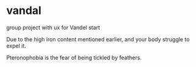 # vandal
group project with ux for Vandel
start


Due to the high iron content mentioned earlier, and your body struggle to expel it.

Pteronophobia is the fear of being tickled by feathers. 

